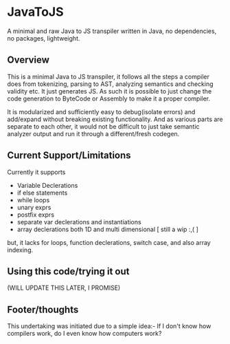 # JavaToJS
A minimal and raw Java to JS transpiler written in Java, no dependencies, no packages, lightweight.

## Overview
This is a minimal Java to JS transpiler, it follows all the steps a compiler does from tokenizing, parsing to AST, 
analyzing semantics and checking validity etc. It just generates JS. As such it is possible to just change the 
code generation to ByteCode or Assembly to make it a proper compiler.

It is modularized and sufficiently easy to debug(isolate errors) and add/expand without breaking existing functionality. 
And as various parts are separate to each other, it would not be difficult to just take semantic analyzer output and 
run it through a different/fresh codegen.

## Current Support/Limitations
Currently it supports 
- Variable Declerations 
- if else statements 
- while loops 
- unary exprs 
- postfix exprs 
- separate var declerations and instantiations 
- array declerations both 1D and multi dimensional [ still a wip :,( ]

but, it lacks for loops, function declerations, switch case, and also array indexing.


## Using this code/trying it out
(WILL UPDATE THIS LATER, I PROMISE)

## Footer/thoughts
This undertaking was initiated due to a simple idea:-
If I don't know how compilers work, do I even know how computers work?
